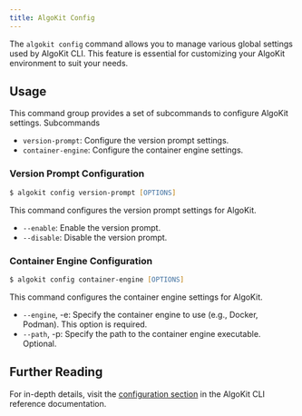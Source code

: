 ```yaml
---
title: AlgoKit Config
---
```


The `algokit config` command allows you to manage various global settings used by AlgoKit CLI. This feature is essential for customizing your AlgoKit environment to suit your needs.

## Usage

This command group provides a set of subcommands to configure AlgoKit settings.
Subcommands

- `version-prompt`: Configure the version prompt settings.
- `container-engine`: Configure the container engine settings.

### Version Prompt Configuration

```zsh
$ algokit config version-prompt [OPTIONS]
```

This command configures the version prompt settings for AlgoKit.

- `--enable`: Enable the version prompt.
- `--disable`: Disable the version prompt.

### Container Engine Configuration

```zsh
$ algokit config container-engine [OPTIONS]
```

This command configures the container engine settings for AlgoKit.

- `--engine`, -e: Specify the container engine to use (e.g., Docker, Podman). This option is required.
- `--path`, -p: Specify the path to the container engine executable. Optional.

## Further Reading

For in-depth details, visit the [configuration section](../cli/index#config) in the AlgoKit CLI reference documentation.

